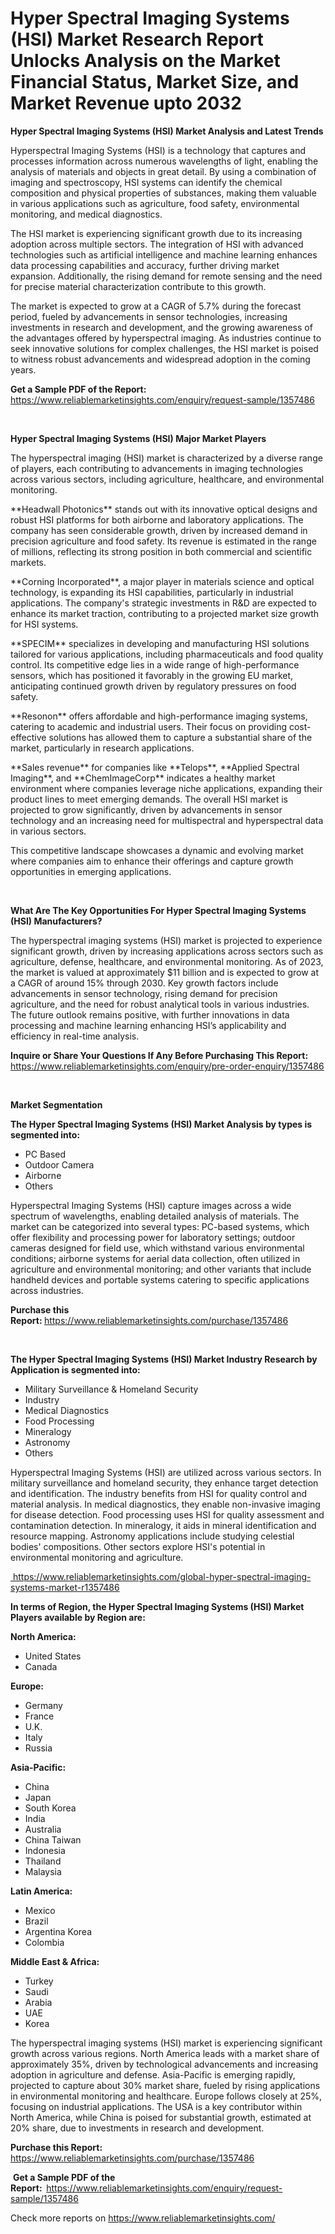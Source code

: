 <p><h1>Hyper Spectral Imaging Systems (HSI) Market Research Report Unlocks Analysis on the Market Financial Status, Market Size, and Market Revenue upto 2032</h1></p><p><strong>Hyper Spectral Imaging Systems (HSI) Market Analysis and Latest Trends</strong></p>
<p><p>Hyperspectral Imaging Systems (HSI) is a technology that captures and processes information across numerous wavelengths of light, enabling the analysis of materials and objects in great detail. By using a combination of imaging and spectroscopy, HSI systems can identify the chemical composition and physical properties of substances, making them valuable in various applications such as agriculture, food safety, environmental monitoring, and medical diagnostics.</p><p>The HSI market is experiencing significant growth due to its increasing adoption across multiple sectors. The integration of HSI with advanced technologies such as artificial intelligence and machine learning enhances data processing capabilities and accuracy, further driving market expansion. Additionally, the rising demand for remote sensing and the need for precise material characterization contribute to this growth.</p><p>The market is expected to grow at a CAGR of 5.7% during the forecast period, fueled by advancements in sensor technologies, increasing investments in research and development, and the growing awareness of the advantages offered by hyperspectral imaging. As industries continue to seek innovative solutions for complex challenges, the HSI market is poised to witness robust advancements and widespread adoption in the coming years.</p></p>
<p><strong>Get a Sample PDF of the Report:&nbsp;</strong> <a href="https://www.reliablemarketinsights.com/enquiry/request-sample/1357486?utm_campaign=3267&utm_medium=2&utm_source=Github&utm_content=ia&utm_term=11032025&utm_id=hyper-spectral-imaging-systems-hsi">https://www.reliablemarketinsights.com/enquiry/request-sample/1357486</a></p>
<p>&nbsp;</p>
<p><strong>Hyper Spectral Imaging Systems (HSI) Major Market Players</strong></p>
<p><p>The hyperspectral imaging (HSI) market is characterized by a diverse range of players, each contributing to advancements in imaging technologies across various sectors, including agriculture, healthcare, and environmental monitoring.</p><p>**Headwall Photonics** stands out with its innovative optical designs and robust HSI platforms for both airborne and laboratory applications. The company has seen considerable growth, driven by increased demand in precision agriculture and food safety. Its revenue is estimated in the range of millions, reflecting its strong position in both commercial and scientific markets.</p><p>**Corning Incorporated**, a major player in materials science and optical technology, is expanding its HSI capabilities, particularly in industrial applications. The company's strategic investments in R&D are expected to enhance its market traction, contributing to a projected market size growth for HSI systems.</p><p>**SPECIM** specializes in developing and manufacturing HSI solutions tailored for various applications, including pharmaceuticals and food quality control. Its competitive edge lies in a wide range of high-performance sensors, which has positioned it favorably in the growing EU market, anticipating continued growth driven by regulatory pressures on food safety.</p><p>**Resonon** offers affordable and high-performance imaging systems, catering to academic and industrial users. Their focus on providing cost-effective solutions has allowed them to capture a substantial share of the market, particularly in research applications.</p><p>**Sales revenue** for companies like **Telops**, **Applied Spectral Imaging**, and **ChemImageCorp** indicates a healthy market environment where companies leverage niche applications, expanding their product lines to meet emerging demands. The overall HSI market is projected to grow significantly, driven by advancements in sensor technology and an increasing need for multispectral and hyperspectral data in various sectors. </p><p>This competitive landscape showcases a dynamic and evolving market where companies aim to enhance their offerings and capture growth opportunities in emerging applications.</p></p>
<p>&nbsp;</p>
<p><strong>What Are The Key Opportunities For Hyper Spectral Imaging Systems (HSI) Manufacturers?</strong></p>
<p><p>The hyperspectral imaging systems (HSI) market is projected to experience significant growth, driven by increasing applications across sectors such as agriculture, defense, healthcare, and environmental monitoring. As of 2023, the market is valued at approximately $11 billion and is expected to grow at a CAGR of around 15% through 2030. Key growth factors include advancements in sensor technology, rising demand for precision agriculture, and the need for robust analytical tools in various industries. The future outlook remains positive, with further innovations in data processing and machine learning enhancing HSI’s applicability and efficiency in real-time analysis.</p></p>
<p><strong>Inquire or Share Your Questions If Any Before Purchasing This Report:</strong> <a href="https://www.reliablemarketinsights.com/enquiry/pre-order-enquiry/1357486?utm_campaign=3267&utm_medium=2&utm_source=Github&utm_content=ia&utm_term=11032025&utm_id=hyper-spectral-imaging-systems-hsi">https://www.reliablemarketinsights.com/enquiry/pre-order-enquiry/1357486</a></p>
<p>&nbsp;</p>
<p><strong>Market Segmentation</strong></p>
<p><strong>The Hyper Spectral Imaging Systems (HSI) Market Analysis by types is segmented into:</strong></p>
<p><ul><li>PC Based</li><li>Outdoor Camera</li><li>Airborne</li><li>Others</li></ul></p>
<p><p>Hyperspectral Imaging Systems (HSI) capture images across a wide spectrum of wavelengths, enabling detailed analysis of materials. The market can be categorized into several types: PC-based systems, which offer flexibility and processing power for laboratory settings; outdoor cameras designed for field use, which withstand various environmental conditions; airborne systems for aerial data collection, often utilized in agriculture and environmental monitoring; and other variants that include handheld devices and portable systems catering to specific applications across industries.</p></p>
<p><strong>Purchase this Report:&nbsp;</strong><a href="https://www.reliablemarketinsights.com/purchase/1357486?utm_campaign=3267&utm_medium=2&utm_source=Github&utm_content=ia&utm_term=11032025&utm_id=hyper-spectral-imaging-systems-hsi">https://www.reliablemarketinsights.com/purchase/1357486</a></p>
<p>&nbsp;</p>
<p><strong>The Hyper Spectral Imaging Systems (HSI) Market Industry Research by Application is segmented into:</strong></p>
<p><ul><li>Military Surveillance & Homeland Security</li><li>Industry</li><li>Medical Diagnostics</li><li>Food Processing</li><li>Mineralogy</li><li>Astronomy</li><li>Others</li></ul></p>
<p><p>Hyperspectral Imaging Systems (HSI) are utilized across various sectors. In military surveillance and homeland security, they enhance target detection and identification. The industry benefits from HSI for quality control and material analysis. In medical diagnostics, they enable non-invasive imaging for disease detection. Food processing uses HSI for quality assessment and contamination detection. In mineralogy, it aids in mineral identification and resource mapping. Astronomy applications include studying celestial bodies' compositions. Other sectors explore HSI's potential in environmental monitoring and agriculture.</p></p>
<p><a href="https://www.reliablemarketinsights.com/global-hyper-spectral-imaging-systems-market-r1357486?utm_campaign=3267&utm_medium=2&utm_source=Github&utm_content=ia&utm_term=11032025&utm_id=hyper-spectral-imaging-systems-hsi">&nbsp;https://www.reliablemarketinsights.com/global-hyper-spectral-imaging-systems-market-r1357486</a></p>
<p><strong>In terms of Region, the Hyper Spectral Imaging Systems (HSI) Market Players available by Region are:</strong></p>
<p>
    <p> <strong> North America: </strong>
        <ul>
            <li>United States</li>
            <li>Canada</li>
        </ul>
        </p> 
    <p> <strong> Europe: </strong>
        <ul>
            <li>Germany</li>
            <li>France</li>
            <li>U.K.</li>
            <li>Italy</li>
            <li>Russia</li>
        </ul>
        </p> 
    <p> <strong> Asia-Pacific: </strong>
        <ul>
            <li>China</li>
            <li>Japan</li>
            <li>South Korea</li>
            <li>India</li>
            <li>Australia</li>
            <li>China Taiwan</li>
            <li>Indonesia</li>
            <li>Thailand</li>
            <li>Malaysia</li>
        </ul>
        </p> 
    <p> <strong> Latin America: </strong>
        <ul>
            <li>Mexico</li>
            <li>Brazil</li>
            <li>Argentina Korea</li>
            <li>Colombia</li>
        </ul>
        </p> 
    <p> <strong> Middle East & Africa: </strong>
        <ul>
            <li>Turkey</li>
            <li>Saudi</li>
            <li>Arabia</li>
            <li>UAE</li>
            <li>Korea</li>
        </ul>
    </p>
    </p>
<p><p>The hyperspectral imaging systems (HSI) market is experiencing significant growth across various regions. North America leads with a market share of approximately 35%, driven by technological advancements and increasing adoption in agriculture and defense. Asia-Pacific is emerging rapidly, projected to capture about 30% market share, fueled by rising applications in environmental monitoring and healthcare. Europe follows closely at 25%, focusing on industrial applications. The USA is a key contributor within North America, while China is poised for substantial growth, estimated at 20% share, due to investments in research and development.</p></p>
<p><strong>Purchase this Report: </strong><a href="https://www.reliablemarketinsights.com/purchase/1357486?utm_campaign=3267&utm_medium=2&utm_source=Github&utm_content=ia&utm_term=11032025&utm_id=hyper-spectral-imaging-systems-hsi">https://www.reliablemarketinsights.com/purchase/1357486</a></p>
<p>&nbsp;<strong>Get a Sample PDF of the Report:&nbsp;&nbsp;</strong><a href="https://www.reliablemarketinsights.com/enquiry/request-sample/1357486?utm_campaign=3267&utm_medium=2&utm_source=Github&utm_content=ia&utm_term=11032025&utm_id=hyper-spectral-imaging-systems-hsi">https://www.reliablemarketinsights.com/enquiry/request-sample/1357486</a></p>
<p><strong></strong></p>
<p>Check more reports on <a href="https://www.reliablemarketinsights.com/?utm_campaign=3267&utm_medium=2&utm_source=Github&utm_content=ia&utm_term=11032025&utm_id=hyper-spectral-imaging-systems-hsi">https://www.reliablemarketinsights.com/</a></p>